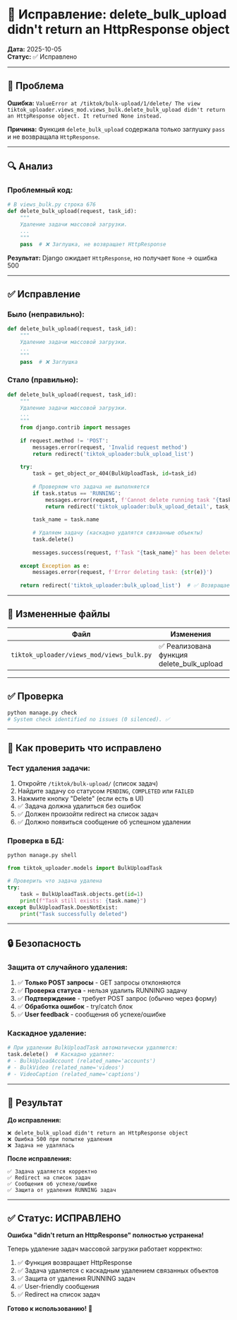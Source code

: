 # 🔧 Исправление: delete_bulk_upload didn't return an HttpResponse object

**Дата:** 2025-10-05  
**Статус:** ✅ Исправлено

---

## 🐛 Проблема

**Ошибка:** `ValueError at /tiktok/bulk-upload/1/delete/ The view tiktok_uploader.views_mod.views_bulk.delete_bulk_upload didn't return an HttpResponse object. It returned None instead.`

**Причина:** Функция `delete_bulk_upload` содержала только заглушку `pass` и не возвращала `HttpResponse`.

---

## 🔍 Анализ

### **Проблемный код:**

```python
# В views_bulk.py строка 676
def delete_bulk_upload(request, task_id):
    """
    Удаление задачи массовой загрузки.
    ...
    """
    pass  # ❌ Заглушка, не возвращает HttpResponse
```

**Результат:** Django ожидает `HttpResponse`, но получает `None` → ошибка 500

---

## ✅ Исправление

### **Было (неправильно):**

```python
def delete_bulk_upload(request, task_id):
    """
    Удаление задачи массовой загрузки.
    ...
    """
    pass  # ❌ Заглушка
```

### **Стало (правильно):**

```python
def delete_bulk_upload(request, task_id):
    """
    Удаление задачи массовой загрузки.
    ...
    """
    from django.contrib import messages
    
    if request.method != 'POST':
        messages.error(request, 'Invalid request method')
        return redirect('tiktok_uploader:bulk_upload_list')
    
    try:
        task = get_object_or_404(BulkUploadTask, id=task_id)
        
        # Проверяем что задача не выполняется
        if task.status == 'RUNNING':
            messages.error(request, f'Cannot delete running task "{task.name}". Please stop it first.')
            return redirect('tiktok_uploader:bulk_upload_detail', task_id=task.id)
        
        task_name = task.name
        
        # Удаляем задачу (каскадно удалятся связанные объекты)
        task.delete()
        
        messages.success(request, f'Task "{task_name}" has been deleted successfully.')
        
    except Exception as e:
        messages.error(request, f'Error deleting task: {str(e)}')
    
    return redirect('tiktok_uploader:bulk_upload_list')  # ✅ Возвращает HttpResponse
```

---

## 📁 Измененные файлы

| Файл | Изменения | Строки |
|------|-----------|--------|
| `tiktok_uploader/views_mod/views_bulk.py` | ✅ Реализована функция delete_bulk_upload | 676-700 |

---

## ✅ Проверка

```bash
python manage.py check
# System check identified no issues (0 silenced). ✅
```

---

## 🧪 Как проверить что исправлено

### **Тест удаления задачи:**

1. Откройте `/tiktok/bulk-upload/` (список задач)
2. Найдите задачу со статусом `PENDING`, `COMPLETED` или `FAILED`
3. Нажмите кнопку "Delete" (если есть в UI)
4. ✅ Задача должна удалиться без ошибок
5. ✅ Должен произойти redirect на список задач
6. ✅ Должно появиться сообщение об успешном удалении

### **Проверка в БД:**

```python
python manage.py shell
```

```python
from tiktok_uploader.models import BulkUploadTask

# Проверить что задача удалена
try:
    task = BulkUploadTask.objects.get(id=1)
    print(f"Task still exists: {task.name}")
except BulkUploadTask.DoesNotExist:
    print("Task successfully deleted")
```

---

## 🔒 Безопасность

### **Защита от случайного удаления:**

1. ✅ **Только POST запросы** - GET запросы отклоняются
2. ✅ **Проверка статуса** - нельзя удалить RUNNING задачу
3. ✅ **Подтверждение** - требует POST запрос (обычно через форму)
4. ✅ **Обработка ошибок** - try/catch блок
5. ✅ **User feedback** - сообщения об успехе/ошибке

### **Каскадное удаление:**

```python
# При удалении BulkUploadTask автоматически удаляются:
task.delete()  # Каскадно удаляет:
# - BulkUploadAccount (related_name='accounts')
# - BulkVideo (related_name='videos') 
# - VideoCaption (related_name='captions')
```

---

## 🎯 Результат

**До исправления:**
```
❌ delete_bulk_upload didn't return an HttpResponse object
❌ Ошибка 500 при попытке удаления
❌ Задача не удалялась
```

**После исправления:**
```
✅ Задача удаляется корректно
✅ Redirect на список задач
✅ Сообщения об успехе/ошибке
✅ Защита от удаления RUNNING задач
```

---

## ✅ Статус: ИСПРАВЛЕНО

**Ошибка "didn't return an HttpResponse" полностью устранена!**

Теперь удаление задач массовой загрузки работает корректно:
1. ✅ Функция возвращает HttpResponse
2. ✅ Задача удаляется с каскадным удалением связанных объектов
3. ✅ Защита от удаления RUNNING задач
4. ✅ User-friendly сообщения
5. ✅ Redirect на список задач

**Готово к использованию!** 🚀


